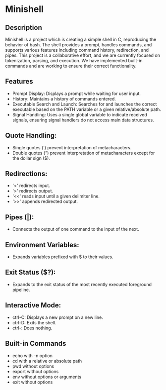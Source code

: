 # Minishell

## Description
Minishell is a project which is creating a simple shell in C, reproducing the behavior of bash. The shell provides a prompt, handles commands, and supports various features including command history, redirection, and pipes. This project is a collaborative effort, and we are currently focused on tokenization, parsing, and execution. We have implemented built-in commands and are working to ensure their correct functionality.

## Features
- Prompt Display: Displays a prompt while waiting for user input.
- History: Maintains a history of commands entered.
- Executable Search and Launch: Searches for and launches the correct executable based on the PATH variable or a given relative/absolute path.
- Signal Handling: Uses a single global variable to indicate received signals, ensuring signal handlers do not access main data structures.

## Quote Handling:
- Single quotes (') prevent interpretation of metacharacters.
- Double quotes (") prevent interpretation of metacharacters except for the dollar sign ($).

## Redirections:
- '<' redirects input.
- '>' redirects output.
- '<<' reads input until a given delimiter line.
- '>>' appends redirected output.

## Pipes (|): 
- Connects the output of one command to the input of the next.

## Environment Variables: 
- Expands variables prefixed with $ to their values.
## Exit Status ($?): 
- Expands to the exit status of the most recently executed foreground pipeline.

## Interactive Mode:
- ctrl-C: Displays a new prompt on a new line.
- ctrl-D: Exits the shell.
- ctrl-\: Does nothing.

## Built-in Commands
- echo with -n option
- cd with a relative or absolute path
- pwd without options
- export without options
- env without options or arguments
- exit without options
